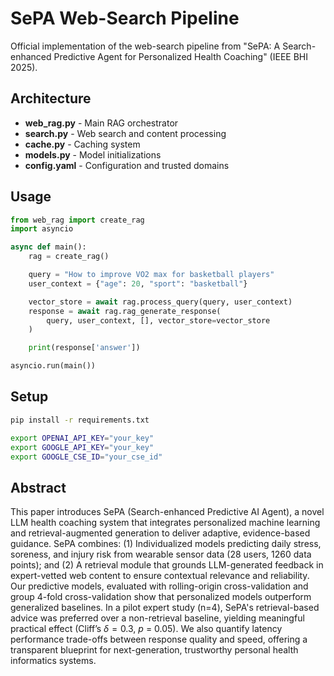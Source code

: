 # SePA Web-Search Pipeline

Official implementation of the web-search pipeline from "SePA: A Search-enhanced Predictive Agent for Personalized Health Coaching" (IEEE BHI 2025).

## Architecture

- **web_rag.py** - Main RAG orchestrator
- **search.py** - Web search and content processing
- **cache.py** - Caching system
- **models.py** - Model initializations
- **config.yaml** - Configuration and trusted domains

## Usage

```python
from web_rag import create_rag
import asyncio

async def main():
    rag = create_rag()

    query = "How to improve VO2 max for basketball players"
    user_context = {"age": 20, "sport": "basketball"}

    vector_store = await rag.process_query(query, user_context)
    response = await rag.rag_generate_response(
        query, user_context, [], vector_store=vector_store
    )

    print(response['answer'])

asyncio.run(main())
```

## Setup

```bash
pip install -r requirements.txt

export OPENAI_API_KEY="your_key"
export GOOGLE_API_KEY="your_key"
export GOOGLE_CSE_ID="your_cse_id"
```

## Abstract
This paper introduces SePA (Search-enhanced Predictive AI Agent), a novel LLM health coaching system that integrates personalized machine learning and retrieval-augmented generation to deliver adaptive, evidence-based guidance. SePA combines: (1) Individualized models predicting daily stress, soreness, and injury risk from wearable sensor data (28 users, 1260 data points); and (2) A retrieval module that grounds LLM-generated feedback in expert-vetted web content to ensure contextual relevance and reliability. Our predictive models, evaluated with rolling-origin cross-validation and group 4-fold cross-validation show that personalized models outperform generalized baselines. In a pilot expert study (n=4), SePA's retrieval-based advice was preferred over a non-retrieval baseline, yielding meaningful practical effect (Cliff’s $\delta = 0.3$, *p* = 0.05). We also quantify latency performance trade-offs between response quality and speed, offering a transparent blueprint for next-generation, trustworthy personal health informatics systems.


